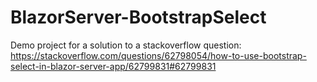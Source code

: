 # BlazorServer-BootstrapSelect

Demo project for a solution to a stackoverflow question: https://stackoverflow.com/questions/62798054/how-to-use-bootstrap-select-in-blazor-server-app/62799831#62799831
